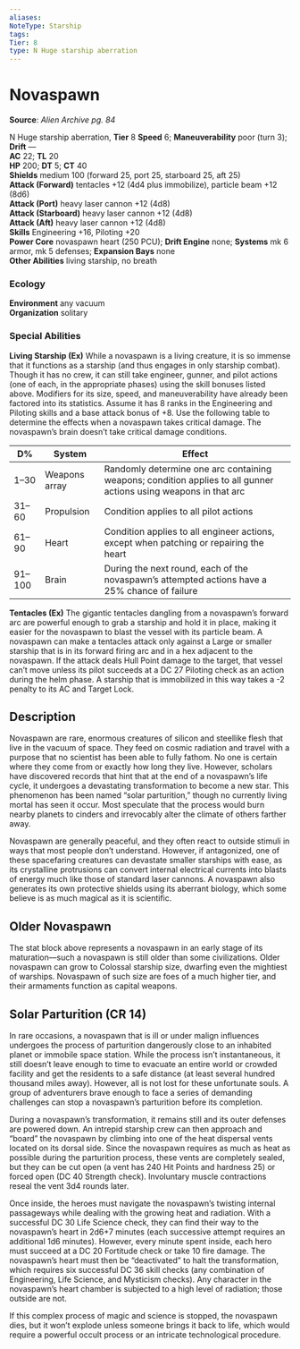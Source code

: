 ```yaml
---
aliases: 
NoteType: Starship
tags: 
Tier: 8
type: N Huge starship aberration
---
```


# Novaspawn

**Source**:  _Alien Archive pg. 84_

N Huge starship aberration, **Tier** 8 
**Speed** 6; **Maneuverability** poor (turn 3); **Drift** —  
**AC** 22; **TL** 20  
**HP** 200; **DT** 5; **CT** 40  
**Shields** medium 100 (forward 25, port 25, starboard 25, aft 25)  
**Attack (Forward)** tentacles +12 (4d4 plus immobilize), particle beam +12 (8d6)  
**Attack (Port)** heavy laser cannon +12 (4d8)  
**Attack (Starboard)** heavy laser cannon +12 (4d8)  
**Attack (Aft)** heavy laser cannon +12 (4d8)  
**Skills** Engineering +16, Piloting +20  
**Power Core** novaspawn heart (250 PCU); **Drift Engine** none; **Systems** mk 6 armor, mk 5 defenses; **Expansion Bays** none  
**Other Abilities** living starship, no breath

### Ecology

**Environment** any vacuum  
**Organization** solitary

### Special Abilities

**Living Starship (Ex)** While a novaspawn is a living creature, it is so immense that it functions as a starship (and thus engages in only starship combat). Though it has no crew, it can still take engineer, gunner, and pilot actions (one of each, in the appropriate phases) using the skill bonuses listed above. Modifiers for its size, speed, and maneuverability have already been factored into its statistics. Assume it has 8 ranks in the Engineering and Piloting skills and a base attack bonus of +8. Use the following table to determine the effects when a novaspawn takes critical damage. The novaspawn’s brain doesn’t take critical damage conditions.

| D%     | System        | Effect                                                                                                           |
|--------|---------------|------------------------------------------------------------------------------------------------------------------|
| 1–30   | Weapons array | Randomly determine one arc containing weapons; condition applies to all gunner actions using weapons in that arc |
| 31–60  | Propulsion    | Condition applies to all pilot actions                                                                           |
| 61–90  | Heart         | Condition applies to all engineer actions, except when patching or repairing the heart                           |
| 91–100 | Brain         | During the next round, each of the novaspawn’s attempted actions have a 25% chance of failure                    |

**Tentacles (Ex)** The gigantic tentacles dangling from a novaspawn’s forward arc are powerful enough to grab a starship and hold it in place, making it easier for the novaspawn to blast the vessel with its particle beam. A novaspawn can make a tentacles attack only against a Large or smaller starship that is in its forward firing arc and in a hex adjacent to the novaspawn. If the attack deals Hull Point damage to the target, that vessel can’t move unless its pilot succeeds at a DC 27 Piloting check as an action during the helm phase. A starship that is immobilized in this way takes a -2 penalty to its AC and Target Lock.

## Description

Novaspawn are rare, enormous creatures of silicon and steellike flesh that live in the vacuum of space. They feed on cosmic radiation and travel with a purpose that no scientist has been able to fully fathom. No one is certain where they come from or exactly how long they live. However, scholars have discovered records that hint that at the end of a novaspawn’s life cycle, it undergoes a devastating transformation to become a new star. This phenomenon has been named “solar parturition,” though no currently living mortal has seen it occur. Most speculate that the process would burn nearby planets to cinders and irrevocably alter the climate of others farther away.

Novaspawn are generally peaceful, and they often react to outside stimuli in ways that most people don’t understand. However, if antagonized, one of these spacefaring creatures can devastate smaller starships with ease, as its crystalline protrusions can convert internal electrical currents into blasts of energy much like those of standard laser cannons. A novaspawn also generates its own protective shields using its aberrant biology, which some believe is as much magical as it is scientific.

## Older Novaspawn

The stat block above represents a novaspawn in an early stage of its maturation—such a novaspawn is still older than some civilizations. Older novaspawn can grow to Colossal starship size, dwarfing even the mightiest of warships. Novaspawn of such size are foes of a much higher tier, and their armaments function as capital weapons.

## Solar Parturition (CR 14)

In rare occasions, a novaspawn that is ill or under malign influences undergoes the process of parturition dangerously close to an inhabited planet or immobile space station. While the process isn’t instantaneous, it still doesn’t leave enough to time to evacuate an entire world or crowded facility and get the residents to a safe distance (at least several hundred thousand miles away). However, all is not lost for these unfortunate souls. A group of adventurers brave enough to face a series of demanding challenges can stop a novaspawn’s parturition before its completion.

During a novaspawn’s transformation, it remains still and its outer defenses are powered down. An intrepid starship crew can then approach and “board” the novaspawn by climbing into one of the heat dispersal vents located on its dorsal side. Since the novaspawn requires as much as heat as possible during the parturition process, these vents are completely sealed, but they can be cut open (a vent has 240 Hit Points and hardness 25) or forced open (DC 40 Strength check). Involuntary muscle contractions reseal the vent 3d4 rounds later.

Once inside, the heroes must navigate the novaspawn’s twisting internal passageways while dealing with the growing heat and radiation. With a successful DC 30 Life Science check, they can find their way to the novaspawn’s heart in 2d6+7 minutes (each successive attempt requires an additional 1d6 minutes). However, every minute spent inside, each hero must succeed at a DC 20 Fortitude check or take 10 fire damage. The novaspawn’s heart must then be “deactivated” to halt the transformation, which requires six successful DC 36 skill checks (any combination of Engineering, Life Science, and Mysticism checks). Any character in the novaspawn’s heart chamber is subjected to a high level of radiation; those outside are not.

If this complex process of magic and science is stopped, the novaspawn dies, but it won’t explode unless someone brings it back to life, which would require a powerful occult process or an intricate technological procedure.
